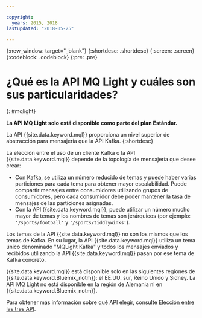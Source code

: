 ```yaml
---

copyright:
  years: 2015, 2018
lastupdated: "2018-05-25"

---
```


{:new_window: target="_blank"}
{:shortdesc: .shortdesc}
{:screen: .screen}
{:codeblock: .codeblock}
{:pre: .pre}

# ¿Qué es la API MQ Light y cuáles son sus particularidades?
{: #mqlight}

**La API MQ Light solo está disponible como parte del plan Estándar.**
<br/>

La API {{site.data.keyword.mql}} proporciona un nivel superior de abstracción para mensajería que la API Kafka.
{:shortdesc}

La elección entre el uso de un cliente Kafka o la API {{site.data.keyword.mql}} depende de la topología de mensajería que desee crear:

* Con Kafka, se utiliza un número reducido de temas y puede haber varias particiones para cada tema para obtener mayor escalabilidad. Puede compartir mensajes entre consumidores utilizando grupos de consumidores, pero cada consumidor debe poder mantener la tasa de mensajes de las particiones asignadas.
* Con la API {{site.data.keyword.mql}}, puede utilizar un número mucho mayor de temas y los nombres de temas son jerárquicos (por ejemplo: <code>'/sports/football'</code> y <code>'/sports/tiddlywinks'</code>). 

Los temas de la API {{site.data.keyword.mql}} no son los mismos que los temas de Kafka. En su lugar, la API {{site.data.keyword.mql}} utiliza un tema único denominado "MQLight Kafka" y todos los mensajes enviados y recibidos utilizando la API {{site.data.keyword.mql}} pasan por ese tema de Kafka concreto.

{{site.data.keyword.mql}} está disponible solo en las siguientes regiones de {{site.data.keyword.Bluemix_notm}}: el EE.UU. sur, Reino Unido y Sídney. La API MQ Light no está disponible en la región de Alemania ni en {{site.data.keyword.Bluemix_notm}}.

<!-- begin STAGING ONLY -->
Para obtener más información sobre qué API elegir, consulte [Elección entre las tres API](/docs/services/MessageHub/messagehub087.html).
<!-- end STAGING ONLY -->

